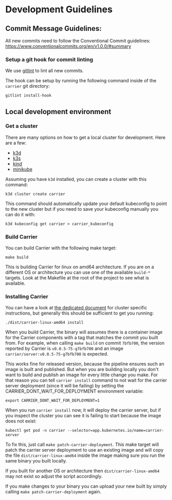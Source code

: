 # Development Guidelines

## Commit Message Guidelines:

All new commits need to follow the Conventional Commit guidelines:
https://www.conventionalcommits.org/en/v1.0.0/#summary

### Setup a git hook for commit linting

We use [gitlint](https://jorisroovers.com/gitlint/) to lint all new commits.

The hook can be setup by running the following command inside of the `carrier` git directory:

```bash
gitlint install-hook
```

## Local development environment

### Get a cluster

There are many options on how to get a local cluster for development. Here are a few:

- [k3d](https://k3d.io/)
- [k3s](https://github.com/k3s-io/k3s)
- [kind](https://github.com/kubernetes-sigs/kind)
- [minikube](https://minikube.sigs.k8s.io/docs/start/)

Assuming you have `k3d` installed, you can create a cluster with this command:

```
k3d cluster create carrier
```

This command should automatically update your default kubeconfig to point to
the new cluster but if you need to save your kubeconfig manually you can do it with:

```
k3d kubeconfig get carrier > carrier_kubeconfig
```

### Build Carrier

You can build Carrier with the following make target:

```
make build
```

This is building Carrier for linux on amd64 architecture. If you are on a
different OS or architecture you can use one of the available `build-*` targets.
Look at the Makefile at the root of the project to see what is available.


### Installing Carrier

You can have a look at [the dedicated document](/docs/install.md) for cluster
specific instructions, but generally this should be sufficient to get you running:

```
./dist/carrier-linux-amd64 install
```

When you build Carrier, the binary will assumes there is a container image for
the Carrier components with a tag that matches the commit you built from.
For example, when calling `make build` on commit `7bfb700`, the version reported
by Carrier is `v0.0.5-75-g7bfb700` and an image `carrier/server:v0.0.5-75-g7bfb700`
is expected.

This works fine for released version, because the pipeline ensures such an image
is built and published. But when you are building locally you don't want to
build and publish an image for every little change you make. For that reason
you can tell `carrier install` command to not wait for the carrier server deployment
(since it will be failing) by setting the CARRIER_DONT_WAIT_FOR_DEPLOYMENT environment
variable:

```
export CARRIER_DONT_WAIT_FOR_DEPLOYMENT=1
```

When you run `carrier install` now, it will deploy the carrier server, but if you
inspect the cluster you can see it is failing to start because the image does not
exist:

```
kubectl get pod -n carrier --selector=app.kubernetes.io/name=carrier-server
```

To fix this, just call `make patch-carrier-deployment`. This make target will
patch the carrier server deployment to use an existing image and will copy
the file `dist/carrier-linux-amd64` inside the image making sure you run the same
binary you built locally.

If you built for another OS or architecture then `dist/carrier-linux-amd64` may
not exist so adjust the script accordingly.

If you make changes to your binary you can upload your new built by simply calling
`make patch-carrier-deployment` again.
